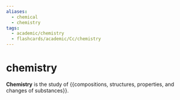 ```yaml
---
aliases:
  - chemical
  - chemistry
tags:
  - academic/chemistry
  - flashcards/academic/Cc/chemistry
---
```


# chemistry

__Chemistry__ is the study of {{compositions, structures, properties, and changes of substances}}. <!--SR:!2023-07-02,54,230-->

